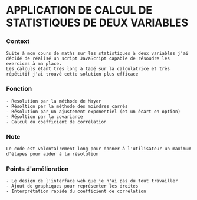 # APPLICATION DE CALCUL DE STATISTIQUES DE DEUX VARIABLES

### Context
```
Suite à mon cours de maths sur les statistiques à deux variables j'ai décidé de réalisé un script JavaScript capable de résoudre les
exercices à ma place. 
Les calculs étant très long à tapé sur la calculatrice et très répétitif j'ai trouvé cette solution plus efficace
``` 

### Fonction
```
- Resolution par la méthode de Mayer
- Résoltion par la méthode des moindres carrés
- Résolution par un ajustement exponentiel (et un écart en option)
- Résoltion par la covariance
- Calcul du coefficient de corrélation
``` 

### Note 
```
Le code est volontairement long pour donner à l'utilisateur un maximum d'étapes pour aider à la résolution
``` 

### Points d'amélioration
```
- Le design de l'interface web que je n'ai pas du tout travailler
- Ajout de graphiques pour représenter les droites 
- Interprétation rapide du coefficient de corrélation
``` 